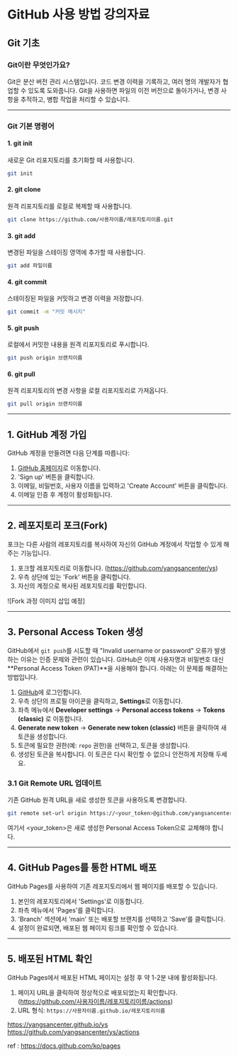 # GitHub 사용 방법 강의자료

## Git 기초

### Git이란 무엇인가요?
Git은 분산 버전 관리 시스템입니다. 코드 변경 이력을 기록하고, 여러 명의 개발자가 협업할 수 있도록 도와줍니다. Git을 사용하면 파일의 이전 버전으로 돌아가거나, 변경 사항을 추적하고, 병합 작업을 처리할 수 있습니다.

---

### Git 기본 명령어

#### 1. git init
새로운 Git 리포지토리를 초기화할 때 사용합니다.

```bash
git init
```

#### 2. git clone
원격 리포지토리를 로컬로 복제할 때 사용합니다.

```bash
git clone https://github.com/사용자이름/레포지토리이름.git
```

#### 3. git add
변경된 파일을 스테이징 영역에 추가할 때 사용합니다.

```bash
git add 파일이름
```

#### 4. git commit
스테이징된 파일을 커밋하고 변경 이력을 저장합니다.

```bash
git commit -m "커밋 메시지"
```

#### 5. git push
로컬에서 커밋한 내용을 원격 리포지토리로 푸시합니다.

```bash
git push origin 브랜치이름
```

#### 6. git pull
원격 리포지토리의 변경 사항을 로컬 리포지토리로 가져옵니다.

```bash
git pull origin 브랜치이름
```

---


## 1. GitHub 계정 가입
GitHub 계정을 만들려면 다음 단계를 따릅니다:
1. [GitHub 홈페이지](https://github.com)로 이동합니다.
2. 'Sign up' 버튼을 클릭합니다.
3. 이메일, 비밀번호, 사용자 이름을 입력하고 'Create Account' 버튼을 클릭합니다.
4. 이메일 인증 후 계정이 활성화됩니다.

---

## 2. 레포지토리 포크(Fork)
포크는 다른 사람의 레포지토리를 복사하여 자신의 GitHub 계정에서 작업할 수 있게 해주는 기능입니다.

1. 포크할 레포지토리로 이동합니다. (https://github.com/yangsancenter/ys)
2. 우측 상단에 있는 'Fork' 버튼을 클릭합니다.
3. 자신의 계정으로 복사된 레포지토리를 확인합니다.

![Fork 과정 이미지 삽입 예정]

---

## 3. Personal Access Token 생성

GitHub에서 `git push`를 시도할 때 "Invalid username or password" 오류가 발생하는 이유는 인증 문제와 관련이 있습니다. GitHub은 이제 사용자명과 비밀번호 대신 **Personal Access Token (PAT)**을 사용해야 합니다. 아래는 이 문제를 해결하는 방법입니다.

1. [GitHub](https://github.com)에 로그인합니다.
2. 우측 상단의 프로필 아이콘을 클릭하고, **Settings**로 이동합니다.
3. 좌측 메뉴에서 **Developer settings** → **Personal access tokens** → **Tokens (classic)** 로 이동합니다.
4. **Generate new token** → **Generate new token (classic)** 버튼을 클릭하여 새 토큰을 생성합니다.
5. 토큰에 필요한 권한(예: `repo` 권한)을 선택하고, 토큰을 생성합니다.
6. 생성된 토큰을 복사합니다. 이 토큰은 다시 확인할 수 없으니 안전하게 저장해 두세요.

### 3.1 Git Remote URL 업데이트

기존 GitHub 원격 URL을 새로 생성한 토큰을 사용하도록 변경합니다.

```bash
git remote set-url origin https://<your_token>@github.com/yangsancenter/ys.git
```

여기서 <your_token>은 새로 생성한 Personal Access Token으로 교체해야 합니다.

---

## 4. GitHub Pages를 통한 HTML 배포
GitHub Pages를 사용하여 기존 레포지토리에서 웹 페이지를 배포할 수 있습니다.

1. 본인의 레포지토리에서 'Settings'로 이동합니다.
2. 좌측 메뉴에서 'Pages'를 클릭합니다.
3. 'Branch' 섹션에서 'main' 또는 배포할 브랜치를 선택하고 'Save'를 클릭합니다.
4. 설정이 완료되면, 배포된 웹 페이지 링크를 확인할 수 있습니다.

---

## 5. 배포된 HTML 확인
GitHub Pages에서 배포된 HTML 페이지는 설정 후 약 1-2분 내에 활성화됩니다.

1. 페이지 URL을 클릭하여 정상적으로 배포되었는지 확인합니다. (https://github.com/사용자이름/레포지토리이름/actions)
2. URL 형식: `https://사용자이름.github.io/레포지토리이름`

https://yangsancenter.github.io/ys
https://github.com/yangsancenter/ys/actions

ref : https://docs.github.com/ko/pages